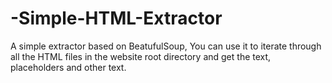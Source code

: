 # -Simple-HTML-Extractor
A simple extractor based on BeatufulSoup, You can use it to iterate through all the HTML files in the website root directory and get the text, placeholders and other text.

